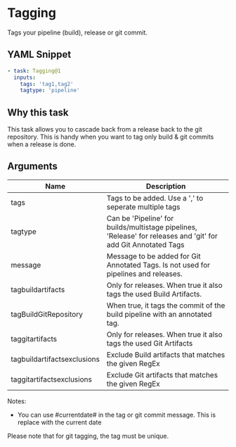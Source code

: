 # Tagging

Tags your pipeline (build), release or git commit.

## YAML Snippet
```yaml
- task: Tagging@1
  inputs:
    tags: 'tag1,tag2'
    tagtype: 'pipeline'
```

## Why this task

This task allows you to cascade back from a release back to the git repository. This is handy when you want to tag only build & git commits when a release is done.

## Arguments

| Name | Description|
| ----- | ----- |
| tags | Tags to be added. Use a ',' to seperate multiple tags |
| tagtype| Can be 'Pipeline' for builds/multistage pipelines, 'Release' for releases and 'git' for add Git Annotated Tags |
| message | Message to be added for Git Annotated Tags. Is not used for pipelines and releases. |
| tagbuildartifacts | Only for releases. When true it also tags the used Build Artifacts. |
| tagBuildGitRepository | When true, it tags the commit of the build pipeline with an annotated tag. |
| taggitartifacts | Only for releases. When true it also tags the used Git Artifacts |
| tagbuildartifactsexclusions | Exclude Build artifacts that matches the given RegEx |
| taggitartifactsexclusions | Exclude Git artifacts that matches the given RegEx |

Notes:

- You can use #currentdate# in the tag or git commit message. This is replace with the current date
  
Please note that for git tagging, the tag must be unique.
